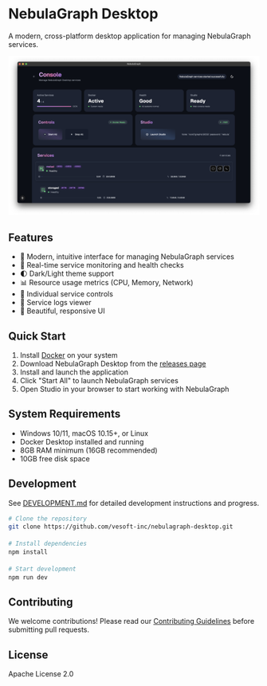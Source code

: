 # NebulaGraph Desktop

A modern, cross-platform desktop application for managing NebulaGraph services.

![NebulaGraph Desktop](./assets/screenshot.png)

## Features

- 🚀 Modern, intuitive interface for managing NebulaGraph services
- 🔄 Real-time service monitoring and health checks
- 🌓 Dark/Light theme support
- 📊 Resource usage metrics (CPU, Memory, Network)
- 🔧 Individual service controls
- 📝 Service logs viewer
- 🎨 Beautiful, responsive UI

## Quick Start

1. Install [Docker](https://www.docker.com/get-started) on your system
2. Download NebulaGraph Desktop from the [releases page](https://github.com/vesoft-inc/nebulagraph-desktop/releases)
3. Install and launch the application
4. Click "Start All" to launch NebulaGraph services
5. Open Studio in your browser to start working with NebulaGraph

## System Requirements

- Windows 10/11, macOS 10.15+, or Linux
- Docker Desktop installed and running
- 8GB RAM minimum (16GB recommended)
- 10GB free disk space

## Development

See [DEVELOPMENT.md](./DEVELOPMENT.md) for detailed development instructions and progress.

```bash
# Clone the repository
git clone https://github.com/vesoft-inc/nebulagraph-desktop.git

# Install dependencies
npm install

# Start development
npm run dev
```

## Contributing

We welcome contributions! Please read our [Contributing Guidelines](./CONTRIBUTING.md) before submitting pull requests.

## License

Apache License 2.0 